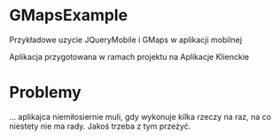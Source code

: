GMapsExample
============

Przykładowe uzycie JQueryMobile i GMaps w aplikacji mobilnej

Aplikacja przygotowana w ramach projektu na Aplikacje Klienckie


Problemy
========

... aplikajca niemiłosiernie muli, gdy wykonuje kilka rzeczy na raz, na co niestety nie ma rady. Jakoś trzeba z tym przeżyć.
